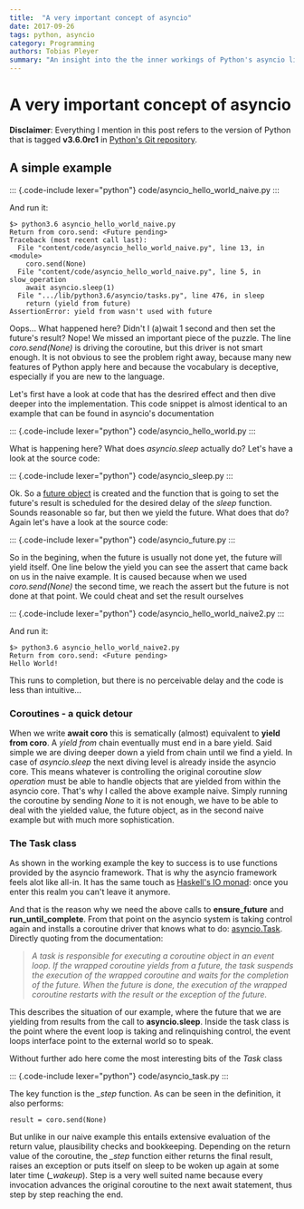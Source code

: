 ```yaml
---
title:  "A very important concept of asyncio"
date: 2017-09-26
tags: python, asyncio
category: Programming
authors: Tobias Pleyer
summary: "An insight into the the inner workings of Python's asyncio library"
---
```


A very important concept of asyncio
===================================

**Disclaimer**: Everything I mention in this post refers to the version
of Python that is tagged **v3.6.0rc1** in [Python\'s Git
repository](https://github.com/python/cpython.git).

A simple example
----------------

::: {.code-include lexer="python"}
code/asyncio\_hello\_world\_naive.py
:::

And run it:

    $> python3.6 asyncio_hello_world_naive.py
    Return from coro.send: <Future pending>
    Traceback (most recent call last):
      File "content/code/asyncio_hello_world_naive.py", line 13, in <module>
        coro.send(None)
      File "content/code/asyncio_hello_world_naive.py", line 5, in slow_operation
        await asyncio.sleep(1)
      File ".../lib/python3.6/asyncio/tasks.py", line 476, in sleep
        return (yield from future)
    AssertionError: yield from wasn't used with future

Oops... What happened here? Didn't I (a)wait 1 second and then set the
future's result? Nope! We missed an important piece of the puzzle. The
line *coro.send(None)* is driving the coroutine, but this driver is not
smart enough. It is not obvious to see the problem right away, because
many new features of Python apply here and because the vocabulary is
deceptive, especially if you are new to the language.

Let's first have a look at code that has the desrired effect and then
dive deeper into the implementation. This code snippet is almost
identical to an example that can be found in asyncio's documentation

::: {.code-include lexer="python"}
code/asyncio\_hello\_world.py
:::

What is happening here? What does *asyncio.sleep* actually do? Let's
have a look at the source code:

::: {.code-include lexer="python"}
code/asyncio\_sleep.py
:::

Ok. So a [future
object](https://docs.python.org/3/library/asyncio-task.html#future) is
created and the function that is going to set the future's result is
scheduled for the desired delay of the *sleep* function. Sounds
reasonable so far, but then we yield the future. What does that do?
Again let's have a look at the source code:

::: {.code-include lexer="python"}
code/asyncio\_future.py
:::

So in the begining, when the future is usually not done yet, the future
will yield itself. One line below the yield you can see the assert that
came back on us in the naive example. It is caused because when we used
*coro.send(None)* the second time, we reach the assert but the future is
not done at that point. We could cheat and set the result ourselves

::: {.code-include lexer="python"}
code/asyncio\_hello\_world\_naive2.py
:::

And run it:

    $> python3.6 asyncio_hello_world_naive2.py
    Return from coro.send: <Future pending>
    Hello World!

This runs to completion, but there is no perceivable delay and the code
is less than intuitive...

### Coroutines - a quick detour

When we write **await coro** this is sematically (almost) equivalent to
**yield from coro**. A *yield from* chain eventually must end in a bare
yield. Said simple we are diving deeper down a yield from chain until we
find a yield. In case of *asyncio.sleep* the next diving level is
already inside the asyncio core. This means whatever is controlling the
original coroutine *slow operation* must be able to handle objects that
are yielded from within the asyncio core. That's why I called the above
example naive. Simply running the coroutine by sending *None* to it is
not enough, we have to be able to deal with the yielded value, the
future object, as in the second naive example but with much more
sophistication.

### The Task class

As shown in the working example the key to success is to use functions
provided by the asyncio framework. That is why the asyncio framework
feels alot like all-in. It has the same touch as [Haskell\'s IO
monad](https://hackage.haskell.org/package/base-4.10.0.0/docs/System-IO.html):
once you enter this realm you can't leave it anymore.

And that is the reason why we need the above calls to **ensure\_future**
and **run\_until\_complete**. From that point on the asyncio system is
taking control again and installs a coroutine driver that knows what to
do:
[asyncio.Task](https://docs.python.org/3/library/asyncio-task.html#task).
Directly quoting from the documentation:

> *A task is responsible for executing a coroutine object in an event
> loop. If the wrapped coroutine yields from a future, the task suspends
> the execution of the wrapped coroutine and waits for the completion of
> the future. When the future is done, the execution of the wrapped
> coroutine restarts with the result or the exception of the future.*

This describes the situation of our example, where the future that we
are yielding from results from the call to **asyncio.sleep**. Inside the
task class is the point where the event loop is taking and relinquishing
control, the event loops interface point to the external world so to
speak.

Without further ado here come the most interesting bits of the *Task*
class

::: {.code-include lexer="python"}
code/asyncio\_task.py
:::

The key function is the *\_step* function. As can be seen in the
definition, it also performs:

    result = coro.send(None)

But unlike in our naive example this entails extensive evaluation of the
return value, plausibility checks and bookkeeping. Depending on the
return value of the coroutine, the *\_step* function either returns the
final result, raises an exception or puts itself on sleep to be woken up
again at some later time (*\_wakeup*). Step is a very well suited name
because every invocation advances the original coroutine to the next
await statement, thus step by step reaching the end.